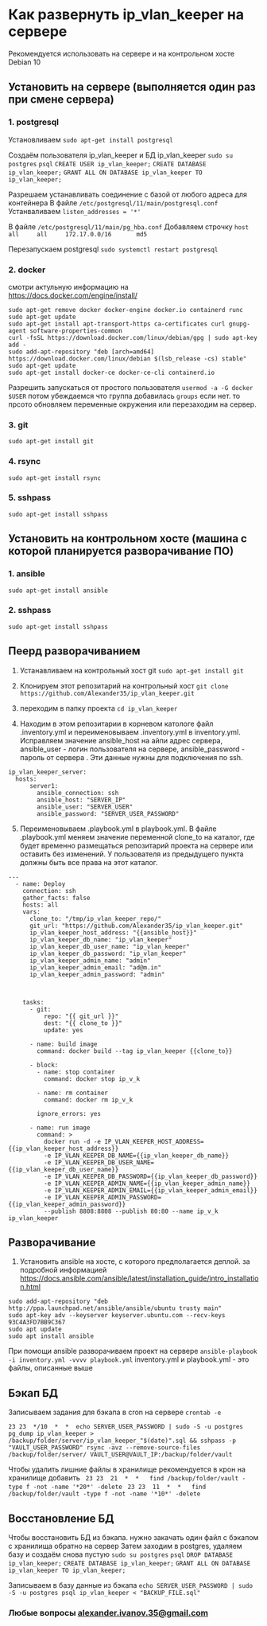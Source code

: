 
# Как развернуть ip_vlan_keeper на сервере
Рекомендуется использовать на сервере и на контрольном хосте Debian 10

## Установить на сервере (выполняется один раз при смене сервера) 

### 1. postgresql

Установливаем
``` sudo apt-get install postgresql ```

Создаём пользователя  ip_vlan_keeper и БД ip_vlan_keeper
``` sudo su postgres ```
``` psql ```
``` CREATE USER ip_vlan_keeper; ```
``` CREATE DATABASE ip_vlan_keeper; ```
``` GRANT ALL ON DATABASE ip_vlan_keeper TO ip_vlan_keeper; ```

Разрешаем устанавливать соединение с базой от любого адреса для контейнера 
В файле
``` /etc/postgresql/11/main/postgresql.conf ```
Устанваливаем 
``` listen_addresses = '*' ```

В файле
``` /etc/postgresql/11/main/pg_hba.conf ```
Добавляем строчку 
``` host    all		all		172.17.0.0/16		md5 ```

Перезапускаем postgresql
``` sudo systemctl restart postgresql ```

### 2. docker
смотри актульную информацию на https://docs.docker.com/engine/install/
```
sudo apt-get remove docker docker-engine docker.io containerd runc
sudo apt-get update
sudo apt-get install apt-transport-https ca-certificates curl gnupg-agent software-properties-common
curl -fsSL https://download.docker.com/linux/debian/gpg | sudo apt-key add -
sudo add-apt-repository "deb [arch=amd64] https://download.docker.com/linux/debian $(lsb_release -cs) stable"
sudo apt-get update
sudo apt-get install docker-ce docker-ce-cli containerd.io
```

Разрешить запускаться от простого пользователя
``` usermod -a -G docker $USER ```
потом убеждаемся что группа добавилась
``` groups ```
если нет. то прсото обновляем переменные окружения или перезаходим на сервер.

### 3. git
```sudo apt-get install git ```

### 4. rsync
``` sudo apt-get install rsync ```

### 5. sshpass
``` sudo apt-get install sshpass ```

## Установить на контрольном хосте (машина с которой планируется разворачивание ПО)
### 1. ansible
``` sudo apt-get install ansible ```

### 2. sshpass
``` sudo apt-get install sshpass ```

## Пеерд разворачиванием
1. Устанавливаем на контрольный хост git
```sudo apt-get install git ```

2. Клонируем этот репозитарий на контрольный хост
``` git clone https://github.com/Alexander35/ip_vlan_keeper.git ```

3. переходим в папку проекта
``` cd ip_vlan_keeper ```

4. Находим в этом репозитарии в корневом катологе файл .inventory.yml и переименовываем .inventory.yml в inventory.yml. Исправляем значение ansible_host на айпи адрес сервера,  ansible_user - логин пользователя на сервере, ansible_password - пароль от сервера . Эти данные нужны для подключения по ssh.
```
ip_vlan_keeper_server:
  hosts:
      server1:
        ansible_connection: ssh
        ansible_host: "SERVER_IP"
        ansible_user: "SERVER_USER"
        ansible_password: "SERVER_USER_PASSWORD"
```

5. Переименовываем .playbook.yml в playbook.yml. В файле .playbook.yml меняем значение переменной clone_to на каталог, где будет временно размещаться репозитарий проекта на сервере или оставить без изменений. У пользователя из предыдущего пункта должны быть все права на этот каталог.
```
--- 
  - name: Deploy
    connection: ssh
    gather_facts: false
    hosts: all
    vars:
      clone_to: "/tmp/ip_vlan_keeper_repo/"
      git_url: "https://github.com/Alexander35/ip_vlan_keeper.git"
      ip_vlan_keeper_host_address: "{{ansible_host}}"
      ip_vlan_keeper_db_name: "ip_vlan_keeper"
      ip_vlan_keeper_db_user_name: "ip_vlan_keeper"
      ip_vlan_keeper_db_password: "ip_vlan_keeper"
      ip_vlan_keeper_admin_name: "admin"
      ip_vlan_keeper_admin_email: "ad@m.in"
      ip_vlan_keeper_admin_password: "admin"


  
    tasks:
      - git:
          repo: "{{ git_url }}"
          dest: "{{ clone_to }}"
          update: yes

      - name: build image
        command: docker build --tag ip_vlan_keeper {{clone_to}}

      - block:
        - name: stop container
          command: docker stop ip_v_k

        - name: rm container
          command: docker rm ip_v_k

        ignore_errors: yes

      - name: run image
        command: >
          docker run -d -e IP_VLAN_KEEPER_HOST_ADDRESS={{ip_vlan_keeper_host_address}}
          -e IP_VLAN_KEEPER_DB_NAME={{ip_vlan_keeper_db_name}}
          -e IP_VLAN_KEEPER_DB_USER_NAME={{ip_vlan_keeper_db_user_name}}
          -e IP_VLAN_KEEPER_DB_PASSWORD={{ip_vlan_keeper_db_password}}
          -e IP_VLAN_KEEPER_ADMIN_NAME={{ip_vlan_keeper_admin_name}}
          -e IP_VLAN_KEEPER_ADMIN_EMAIL={{ip_vlan_keeper_admin_email}}
          -e IP_VLAN_KEEPER_ADMIN_PASSWORD={{ip_vlan_keeper_admin_password}}
          --publish 8808:8808 --publish 80:80 --name ip_v_k  ip_vlan_keeper
```

## Разворачивание
1. Установить ansible на хосте, с которого предполагается деплой.
за подробной информацией https://docs.ansible.com/ansible/latest/installation_guide/intro_installation.html

```
sudo add-apt-repository "deb http://ppa.launchpad.net/ansible/ansible/ubuntu trusty main"
sudo apt-key adv --keyserver keyserver.ubuntu.com --recv-keys 93C4A3FD7BB9C367
sudo apt update
sudo apt install ansible
```

При помощи ansible разворачиваем проект на сервере
``` ansible-playbook -i inventory.yml -vvvv playbook.yml ```
inventory.yml и playbook.yml - это файлы, описанные выше

## Бэкап БД
Записываем задания для бэкапа в cron на сервере
``` crontab -e ```

``` 23 23  */10  *  *  echo SERVER_USER_PASSWORD | sudo -S -u postgres pg_dump ip_vlan_keeper > /backup/folder/server/ip_vlan_keeper_"$(date)".sql && sshpass -p "VAULT_USER_PASSWORD" rsync -avz --remove-source-files /backup/folder/server/ VAULT_USER@VAULT_IP:/backup/folder/vault ```

Чтобы удалить лишние файлы в хранилище рекомендуется в крон на хранилище добавить 
```  23 23  21  *  *   find /backup/folder/vault -type f -not -name '*20*' -delete ```
```  23 23  11  *  *   find /backup/folder/vault -type f -not -name '*10*' -delete ```

## Восстановление БД
Чтобы восстановить БД из бэкапа. нужно закачать один файл с бэкапом с хранилища обратно на сервер
Затем заходим в postgres, удаляем базу и создаём снова пустую
``` sudo su postgres ```
``` psql ```
``` DROP DATABASE ip_vlan_keeper; ```
``` CREATE DATABASE ip_vlan_keeper; ```
``` GRANT ALL ON DATABASE ip_vlan_keeper TO ip_vlan_keeper; ```

Записываем в базу данные из бэкапа
``` echo SERVER_USER_PASSWORD | sudo -S -u postgres psql ip_vlan_keeper < "BACKUP_FILE.sql" ```

### Любые вопросы alexander.ivanov.35@gmail.com
